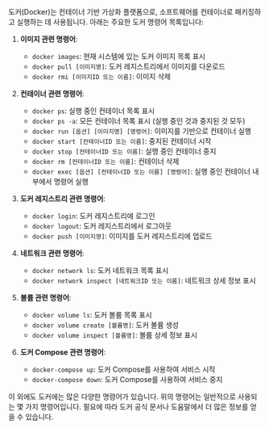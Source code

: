 도커(Docker)는 컨테이너 기반 가상화 플랫폼으로, 소프트웨어를 컨테이너로 패키징하고 실행하는 데 사용됩니다. 아래는 주요한 도커 명령어 목록입니다:

1. **이미지 관련 명령어**:
    
    - `docker images`: 현재 시스템에 있는 도커 이미지 목록 표시
    - `docker pull [이미지명]`: 도커 레지스트리에서 이미지를 다운로드
    - `docker rmi [이미지ID 또는 이름]`: 이미지 삭제
2. **컨테이너 관련 명령어**:
    
    - `docker ps`: 실행 중인 컨테이너 목록 표시
    - `docker ps -a`: 모든 컨테이너 목록 표시 (실행 중인 것과 중지된 것 모두)
    - `docker run [옵션] [이미지명] [명령어]`: 이미지를 기반으로 컨테이너 실행
    - `docker start [컨테이너ID 또는 이름]`: 중지된 컨테이너 시작
    - `docker stop [컨테이너ID 또는 이름]`: 실행 중인 컨테이너 중지
    - `docker rm [컨테이너ID 또는 이름]`: 컨테이너 삭제
    - `docker exec [옵션] [컨테이너ID 또는 이름] [명령어]`: 실행 중인 컨테이너 내부에서 명령어 실행
3. **도커 레지스트리 관련 명령어**:
    
    - `docker login`: 도커 레지스트리에 로그인
    - `docker logout`: 도커 레지스트리에서 로그아웃
    - `docker push [이미지명]`: 이미지를 도커 레지스트리에 업로드
4. **네트워크 관련 명령어**:
    
    - `docker network ls`: 도커 네트워크 목록 표시
    - `docker network inspect [네트워크ID 또는 이름]`: 네트워크 상세 정보 표시
5. **볼륨 관련 명령어**:
    
    - `docker volume ls`: 도커 볼륨 목록 표시
    - `docker volume create [볼륨명]`: 도커 볼륨 생성
    - `docker volume inspect [볼륨명]`: 볼륨 상세 정보 표시
6. **도커 Compose 관련 명령어**:
    
    - `docker-compose up`: 도커 Compose를 사용하여 서비스 시작
    - `docker-compose down`: 도커 Compose를 사용하여 서비스 중지

이 외에도 도커에는 많은 다양한 명령어가 있습니다. 위의 명령어는 일반적으로 사용되는 몇 가지 명령어입니다. 필요에 따라 도커 공식 문서나 도움말에서 더 많은 정보를 얻을 수 있습니다.